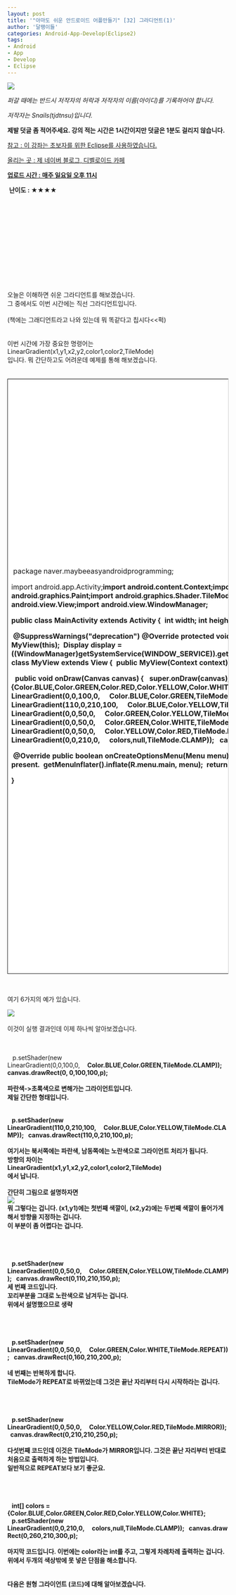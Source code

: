 ```yaml
---
layout: post
title: '"아마도 쉬운 안드로이드 어플만들기" [32] 그라디언트(1)'
author: '달팽이들'
categories: Android-App-Develop(Eclipse2)
tags:
- Android
- App
- Develop
- Eclipse
---
```



<script> location.href='https://cafe.naver.com/develoid/327500' ; </script>

<div><p><span></span></p></div><div><div><p><img src="https://dthumb-phinf.pstatic.net/?src=%22http%3A%2F%2Fpostfiles3.naver.net%2F20130523_178%2Ftjdtnsu_1369283538974akCh1_JPEG%2Fand.jpg%3Ftype%3Dw2%22&amp;type=cafe_wa740"></p><div><p><i>퍼갈 때에는 반드시 저작자의 허락과 저작자의 이름(아이디)를 기록하어야 합니다.</i></p><p><i>저작자는 Snails(tjdtnsu)입니다.</i></p><p><span><strong><span>제발 덧글 좀 적어주세요. 강의 적는 시간은 1시간이지만 덧글은 1분도 걸리지 않습니다.</span></strong></span></p><p><u>참고 : 이 강좌는 초보자를 위한 Eclipse를 사용하였습니다.</u></p><p><u>올리는 곳 : 제 네이버 블로그, 디벨로이드 카페</u></p><div><span><u><strong>업로드 시간 : 매주 일요일 오후 11시</strong></u><div></div><p>&nbsp;<strong><span>난이도 : ★</span><span>★★★</span></strong><span>﻿<span>﻿</span></span></p><div><span><span>﻿</span></span></div><div><span><span>﻿</span></span></div><div><span><span>﻿</span></span></div><div><span><span>﻿</span></span></div><div><span><span>﻿</span></span></div><div><span><span>﻿</span></span></div><div><span><span>﻿</span></span></div><div><span><span>﻿</span></span></div><div><span><span>﻿</span></span></div><div><span><span>﻿</span></span></div><div><span><span><span>﻿</span><span>﻿</span><span>﻿</span><span>﻿</span><span>﻿</span><span>﻿</span><span>﻿</span><span>﻿</span><span>﻿</span><span>﻿</span></span></span></div><div><span><span><span><span>﻿</span>﻿<span>﻿</span></span></span></span></div><div><span><span><span><span>오늘은 이해하면 쉬운 그라디언트를 해보겠습니다.</span></span></span></span></div><div><span><span><span><span><span>﻿</span>﻿<span>﻿</span>그 중에서도 이번 시간에는 직선 그라디언트입니다.</span></span></span></span><span><span><span><span><span>﻿</span>﻿<span>﻿</span></span></span></span></span></div><div><span><span><span><span><span>﻿</span>﻿<span>﻿</span></span></span></span></span></div><div><span><span><span><span><span><span>﻿</span>﻿<span>﻿</span></span>(책에는 그래디언트라고 나와 있는데 뭐 똑같다고 칩시다&lt;&lt;퍽)</span></span></span></span></div><div><span><span><span><span><span>﻿</span>﻿<span>﻿</span></span></span></span></span></div><div><span><span><span><span><span>﻿</span>﻿<span>﻿</span></span></span></span></span></div><div><span><span><span><span><span><span>﻿</span>﻿<span>﻿</span>이번 시간에 가장 중요한 명령어는 </span></span></span></span></span></div><div><span><span><span><span><span><span>﻿</span>﻿<span>﻿</span>LinearGradient(x1,y1,x2,y2,color1,color2,TileMode)</span></span></span></span></span><span><span><span><span><span><span>﻿</span>﻿<span>﻿</span></span></span></span></span></span></div><div><span><span><span><span><span><span>﻿</span>﻿<span>﻿입니다. 뭐 간단하고도 어려운데 예제를 통해 해보겠습니다.</span></span></span></span></span></span></div><div><span><span><span><span><span><span><span>﻿</span>﻿<span>﻿</span></span></span></span></span></span></span> <table style="BORDER-BOTTOM: 0px; BORDER-LEFT: 0px; BORDER-TOP: rgb(204,204,204) 1px solid; BORDER-RIGHT: rgb(204,204,204) 1px solid" class="__se_tbl" border="0" cellspacing="0" cellpadding="0"><tbody><tr><td style="BORDER-BOTTOM: 1px solid; BORDER-LEFT: 1px solid; BACKGROUND-COLOR: rgb(255,255,255); WIDTH: 740px; HEIGHT: 1352px; BORDER-TOP: 0px; BORDER-RIGHT: 0px"><p><span>&nbsp;<span>package naver.maybeeasyandroidprogramming;</span></span></p><p><span>import android.app.Activity;</span><b><span>import android.content.Context;</span><b><span>import android.graphics.Canvas;</span><b><span>import android.graphics.Color;</span><b><span>import android.graphics.LinearGradient;</span><b><span>import android.graphics.Paint;</span><b><span>import android.graphics.Shader.TileMode;</span><b><span>import android.os.Bundle;</span><b><span>import android.view.Display;</span><b><span>import android.view.Menu;</span><b><span>import android.view.View;</span><b><span>import android.view.WindowManager;</span></p><p><span>public class MainActivity extends Activity {</span><b><span>&nbsp;</span><b><span>&nbsp;int width;</span><b><span>&nbsp;int height;</span></p><p><span>&nbsp;@SuppressWarnings("deprecation")</span><b><span>&nbsp;@Override</span><b><span>&nbsp;protected void onCreate(Bundle savedInstanceState) {</span><b><span>&nbsp;&nbsp;super.onCreate(savedInstanceState);</span><b><span>&nbsp;&nbsp;MyView test = new MyView(this);</span><b><span>&nbsp;&nbsp;Display display = ((WindowManager)getSystemService(WINDOW_SERVICE)).getDefaultDisplay();</span><b><span>&nbsp;&nbsp;width=display.getWidth();</span><b><span>&nbsp;&nbsp;height=display.getHeight();</span><b><span>&nbsp;&nbsp;setContentView(test);</span><b><span>&nbsp;}</span><b><span>&nbsp;</span><b><span>&nbsp;protected class MyView extends View {</span><b><span>&nbsp;&nbsp;public MyView(Context context) {</span><b><span>&nbsp;&nbsp;&nbsp;super(context);</span><b><span>&nbsp;&nbsp;}</span></p><p><span>&nbsp;&nbsp;public void onDraw(Canvas canvas) {</span><b><span>&nbsp;&nbsp;&nbsp;super.onDraw(canvas);</span><b><span>&nbsp;&nbsp;&nbsp;Paint p=new Paint();</span><b><span>&nbsp;&nbsp;&nbsp;p.setAntiAlias(true);</span><b><span>&nbsp;&nbsp;&nbsp;</span><b><span>&nbsp;&nbsp;&nbsp;int[] colors = {Color.BLUE,Color.GREEN,Color.RED,Color.YELLOW,Color.WHITE};</span><b><span>&nbsp;&nbsp;&nbsp;</span><b><span>&nbsp;&nbsp;&nbsp;p.setShader(new LinearGradient(0,0,100,0,</span><b><span>&nbsp;&nbsp;&nbsp;&nbsp;&nbsp;Color.BLUE,Color.GREEN,TileMode.CLAMP));</span><b><span>&nbsp;&nbsp;&nbsp;canvas.drawRect(0, 0,100,100,p);</span><b><span>&nbsp;&nbsp;&nbsp;</span><b><span>&nbsp;&nbsp;&nbsp;p.setShader(new LinearGradient(110,0,210,100,</span><b><span>&nbsp;&nbsp;&nbsp;&nbsp;&nbsp;Color.BLUE,Color.YELLOW,TileMode.CLAMP));</span><b><span>&nbsp;&nbsp;&nbsp;canvas.drawRect(110,0,210,100,p);</span><b><span>&nbsp;&nbsp;&nbsp;</span><b><span>&nbsp;&nbsp;&nbsp;p.setShader(new LinearGradient(0,0,50,0,</span><b><span>&nbsp;&nbsp;&nbsp;&nbsp;&nbsp;Color.GREEN,Color.YELLOW,TileMode.CLAMP));</span><b><span>&nbsp;&nbsp;&nbsp;canvas.drawRect(0,110,210,150,p);</span><b><span>&nbsp;&nbsp;&nbsp;</span><b><span>&nbsp;&nbsp;&nbsp;p.setShader(new LinearGradient(0,0,50,0,</span><b><span>&nbsp;&nbsp;&nbsp;&nbsp;&nbsp;Color.GREEN,Color.WHITE,TileMode.REPEAT));</span><b><span>&nbsp;&nbsp;&nbsp;canvas.drawRect(0,160,210,200,p);</span><b><span>&nbsp;&nbsp;&nbsp;</span><b><span>&nbsp;&nbsp;&nbsp;p.setShader(new LinearGradient(0,0,50,0,</span><b><span>&nbsp;&nbsp;&nbsp;&nbsp;&nbsp;Color.YELLOW,Color.RED,TileMode.MIRROR));</span><b><span>&nbsp;&nbsp;&nbsp;canvas.drawRect(0,210,210,250,p);</span><b><span>&nbsp;&nbsp;&nbsp;</span><b><span>&nbsp;&nbsp;&nbsp;p.setShader(new LinearGradient(0,0,210,0,</span><b><span>&nbsp;&nbsp;&nbsp;&nbsp;&nbsp;colors,null,TileMode.CLAMP));</span><b><span>&nbsp;&nbsp;&nbsp;canvas.drawRect(0,260,210,300,p);</span><b><span>&nbsp;&nbsp;&nbsp;</span><b><span>&nbsp;&nbsp;&nbsp;}</span><b><span>&nbsp;&nbsp;&nbsp;</span><b><span>&nbsp;&nbsp;}</span><b><span>&nbsp;</span></p><p><span>&nbsp;@Override</span><b><span>&nbsp;public boolean onCreateOptionsMenu(Menu menu) {</span><b><span>&nbsp;&nbsp;// Inflate the menu; this adds items to the action bar if it is present.</span><b><span>&nbsp;&nbsp;getMenuInflater().inflate(R.menu.main, menu);</span><b><span>&nbsp;&nbsp;return true;</span><b><span>&nbsp;}</span></p><p><span>}</span>&nbsp;</p></td></tr></tbody></table><p>&nbsp;</p><p><span><span><span><span><span><span><span><span>여기 6가지의 예가 있습니다.</span></span></span></span></span></span></span></span>&nbsp;</p><p><span><span><span><span><span><span><span><span><img src="https://dthumb-phinf.pstatic.net/?src=%22http%3A%2F%2Fblogfiles.naver.net%2F20131027_41%2Ftjdtnsu_13828641491108F5ND_JPEG%2F%25C1%25A6%25B8%25F1_%25BE%25F8%25C0%25BD.png%22&amp;type=cafe_wa740"></span></span></span></span></span></span></span></span>&nbsp;</p><p><span><span><span><span><span><span><span><span>이것이 실행 결과인데 이제 하나씩 알아보겠습니다.﻿</span>﻿<span>﻿</span></span>﻿<span>﻿</span></span></span></span></span></span></span>&nbsp;</p></div><div><span><span><span><span><span><span>﻿</span></span></span></span></span></span></div><div><span><span><span><span><span><span><span>﻿</span>﻿<span>﻿</span></span></span></span></span></span></span></div><div><span><span><span><span><span><span><span><span>&nbsp;&nbsp;&nbsp;p.setShader(new LinearGradient(0,0,100,0,</span><b><span>&nbsp;&nbsp;&nbsp;&nbsp;&nbsp;Color.BLUE,Color.GREEN,TileMode.CLAMP));</span><b><span>&nbsp;&nbsp;&nbsp;canvas.drawRect(0, 0,100,100,p);</span>﻿</span>﻿<span>﻿</span></span></span></span></span></span></span></div><span><div>&nbsp;</div><div>파란색-&gt;초록색으로 변해가는 그라이언트입니다.</div><div>제일 간단한 형태입니다.</div><div>&nbsp;</div><div>&nbsp;</div><div><span>&nbsp;&nbsp;&nbsp;p.setShader(new LinearGradient(110,0,210,100,</span><b><span>&nbsp;&nbsp;&nbsp;&nbsp;&nbsp;Color.BLUE,Color.YELLOW,TileMode.CLAMP));</span><b><span>&nbsp;&nbsp;&nbsp;canvas.drawRect(110,0,210,100,p);</span></div><div>&nbsp;</div><div>여기서는 북서쪽에는 파란색, 남동쪽에는 노란색으로 그라이언트 처리가 됩니다.</div><div>방향의 차이는</div><span><span><div><span>LinearGradient(</span><strong>x1,y1,x2,y2</strong><span>,color1,color2,TileMode)</span></div><span><div>에서 납니다.</div><div>&nbsp;</div><div>간단히 그림으로 설명하자면</div><div><img src="https://dthumb-phinf.pstatic.net/?src=%22http%3A%2F%2Fblogfiles.naver.net%2F20131027_94%2Ftjdtnsu_1382864421664KpcEb_PNG%2F%25C1%25A6%25B8%25F1_%25BE%25F8%25C0%25BD.png%22&amp;type=cafe_wa740"></div><div>뭐 그렇다는 겁니다. (x1,y1)에는 첫번째 색깔이, (x2,y2)에는 두번째 색깔이 들어가게 해서 방향을 지정하는 겁니다.</div><div>이 부분이 좀 어렵다는 겁니다.</div><div>&nbsp;</div><div>&nbsp;</div><div>&nbsp;</div><div>&nbsp;</div><div><span>&nbsp;&nbsp;&nbsp;p.setShader(new LinearGradient(0,0,50,0,</span><b><span>&nbsp;&nbsp;&nbsp;&nbsp;&nbsp;Color.GREEN,Color.YELLOW,TileMode.CLAMP));</span><b><span>&nbsp;&nbsp;&nbsp;canvas.drawRect(0,110,210,150,p);</span><b></div><div>세 번째 코드입니다.</div><div>꼬리부분을 그대로 노란색으로 남겨두는 겁니다.</div><div>위에서 설명했으므로 생략</div><div>&nbsp;</div><div>&nbsp;</div><div>&nbsp;</div><div>&nbsp;</div><div><span>&nbsp;&nbsp;&nbsp;p.setShader(new LinearGradient(0,0,50,0,</span><b><span>&nbsp;&nbsp;&nbsp;&nbsp;&nbsp;Color.GREEN,Color.WHITE,TileMode.REPEAT));</span><b><span>&nbsp;&nbsp;&nbsp;canvas.drawRect(0,160,210,200,p);</span></div><div>&nbsp;</div><div>네 번째는 반복하게 합니다.</div><div>TileMode가 REPEAT로 바뀌었는데 그것은 끝난 자리부터 다시 시작하라는 겁니다.</div><div>&nbsp;</div><div>&nbsp;</div><div>&nbsp;</div><div>&nbsp;</div><div><span>&nbsp;&nbsp;&nbsp;p.setShader(new LinearGradient(0,0,50,0,</span><b><span>&nbsp;&nbsp;&nbsp;&nbsp;&nbsp;Color.YELLOW,Color.RED,TileMode.MIRROR));</span><b><span>&nbsp;&nbsp;&nbsp;canvas.drawRect(0,210,210,250,p);</span></div><div>&nbsp;</div><div>다섯번째 코드인데 이것은 TileMode가 MIRROR입니다. 그것은 끝난 자리부터 반대로 처음으로 출력하게 하는 방법입니다.</div><div>일반적으로 REPEAT보다 보기 좋군요.</div><div>&nbsp;</div><div>&nbsp;</div><div>&nbsp;</div><div>&nbsp;</div><div><span>&nbsp;&nbsp;&nbsp;int[] colors = {Color.BLUE,Color.GREEN,Color.RED,Color.YELLOW,Color.WHITE};</span></div><div><span>&nbsp;&nbsp;&nbsp;p.setShader(new LinearGradient(0,0,210,0,</span><b><span>&nbsp;&nbsp;&nbsp;&nbsp;&nbsp;colors,null,TileMode.CLAMP));</span><b><span>&nbsp;&nbsp;&nbsp;canvas.drawRect(0,260,210,300,p);</span></div><div>&nbsp;</div><div>마지막 코드입니다. 이번에는 color라는 int를 주고, 그렇게 차례차례 출력하는 겁니다.</div><div>위에서 두개의 색상밖에 못 넣은 단점을 해소합니다.</div><div>&nbsp;</div><div>&nbsp;</div><div>다음은 원형 그라이언트 (코드)에 대해 알아보겠습니다.</div><div>&nbsp;</div><div>&nbsp;</div><div>&nbsp;</div><div>&nbsp;</div><div>&nbsp;</div><div></div></span></span></span></span><p></p><p></p></span></div><p></p><p></p></div></div></div>
